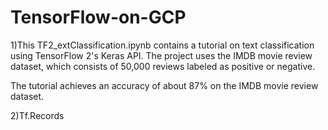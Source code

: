 # TensorFlow-on-GCP
1)This TF2_extClassification.ipynb contains a tutorial on text classification using TensorFlow 2's Keras API. The project uses the IMDB movie review dataset, which consists of 50,000 reviews labeled as positive or negative.

The tutorial achieves an accuracy of about 87% on the IMDB movie review dataset.

2)Tf.Records

